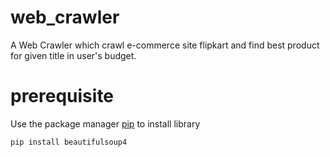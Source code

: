 # web_crawler
A Web Crawler which crawl e-commerce site flipkart and find best product for given title in user's budget.
# prerequisite
Use the package manager [pip](https://pip.pypa.io/en/stable/) to install  library
```bash
pip install beautifulsoup4
```

